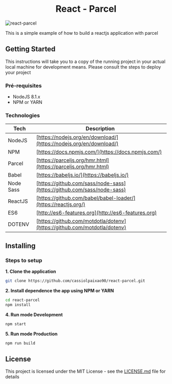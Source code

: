 <h1 align="center">
    React - Parcel
</h1>

![react-parcel](https://cdn-images-1.medium.com/max/2000/1*gCNh33wfDRiSaBc_qv4h7g.png)

This is a simple example of how to build a reactjs application with parcel

## Getting Started

This instructions will take you to a copy of the running project in your actual local machine for development means.
Please consult the steps to deploy your project

### Pré-requisites

- NodeJS 8.1.x
- NPM or YARN

### Technologies

| Tech      | Description                                                              |
| --------- | ------------------------------------------------------------------------ |
| NodeJS    | [https://nodejs.org/en/download/](https://nodejs.org/en/download/)       |
| NPM       | [https://docs.npmjs.com/](https://docs.npmjs.com/)                       |
| Parcel    | [https://parceljs.org/hmr.html](https://parceljs.org/hmr.html)           |
| Babel     | [https://babeljs.io/](https://babeljs.io/)                               |
| Node Sass | [https://github.com/sass/node-sass](https://github.com/sass/node-sass)   |
| ReactJS   | [https://github.com/babel/babel-loader/](https://reactjs.org/)           |
| ES6       | [http://es6-features.org](http://es6-features.org)                       |
| DOTENV    | [https://github.com/motdotla/dotenv](https://github.com/motdotla/dotenv) |

## Installing

### Steps to setup

**1. Clone the application**

```bash
git clone https://github.com/cassiolpaixao90/react-parcel.git
```

**2. Install dependence the app using NPM or YARN**

```bash
cd react-parcel
npm install
```

**4. Run mode Development**

```bash
npm start
```

**5. Run mode Production**

```bash
npm run build
```

## License

This project is licensed under the MIT License - see the [LICENSE.md](LICENSE.md) file for details
